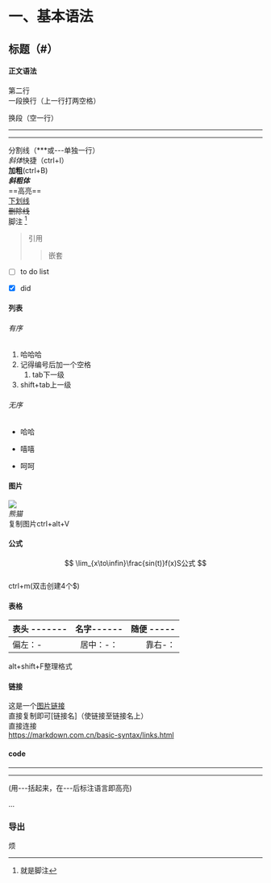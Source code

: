 # 一、基本语法
## 标题（#）
#### 正文语法
第二行  
一段换行（上一行打两空格）

换段（空一行）  
*** 
---
分割线（***或---单独一行）     
*斜体*快捷（ctrl+I）  
**加粗**(ctrl+B)  
***斜粗体***  
==高亮==  
<u>下划线</u>   
~~删除线~~  
脚注 [^1]
[^1]:就是脚注
>引用  
>>嵌套  

- [ ] to do list  
- [x] did  



#### 列表
###### 有序 
1. 哈哈哈
2. 记得编号后加一个空格
   1. tab下一级
3. shift+tab上一级

###### 无序
- 哈哈
* 嘻嘻
+ 呵呵

#### 图片  
![](2024-04-18-21-51-10.png)  
*熊猫*  
复制图片ctrl+alt+V  

 #### 公式
$$
\lim_{x\to\infin}\frac{sin(t)}f(x)S公式
$$   
ctrl+m(双击创建4个$)


#### 表格  
| 表头 ------- | 名字------ | 随便 ----- |
| :--------- | :--------: | ---------: |
| 偏左：-      | 居中：-：  |    靠右-： |
alt+shift+F整理格式


#### 链接
这是一个[图片链接](https://cn.bing.com/images/search?view=detailV2&ccid=sYllXgGy&id=3CB9581B5419829456BF9D3936A1C4E244F150A1&thid=OIP.sYllXgGyj4AyxkV6TZwAVgHaGk&mediaurl=https%3A%2F%2Fts1.cn.mm.bing.net%2Fth%2Fid%2FR-C.b189655e01b28f8032c6457a4d9c0056%3Frik%3DoVDxROLEoTY5nQ%26riu%3Dhttp%253a%252f%252fn.sinaimg.cn%252fsinakd20210315ac%252f184%252fw945h839%252f20210315%252f099a-kmkptxc6271412.png%26ehk%3DIHsi1r%252b9VqvMasiNokmHhqqeCkQ7dbnSGmfCMQGN6Ec%253d%26risl%3D%26pid%3DImgRaw%26r%3D0&exph=839&expw=945&q=%e7%86%8a%e7%8c%ab%e5%9b%be%e7%89%87&simid=608043709149290895&form=IRPRST&ck=8448175DE66048BDA7242408C00F935E&selectedindex=9&itb=0&ajaxhist=0&ajaxserp=0&vt=0&sim=11)    
直接复制即可[链接名]（使链接至链接名上）  
直接连接  
<https://markdown.com.cn/basic-syntax/links.html>


#### code

---

---  
(用---括起来，在---后标注语言即高亮)

...

### 导出
烦